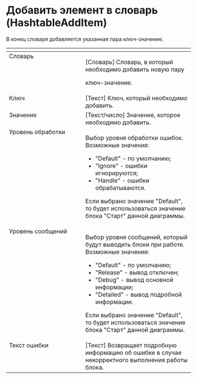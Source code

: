 # Добавить элемент в словарь (HashtableAddItem)

В конец словаря добавляется указанная пара ключ-значение.

<table data-header-hidden><thead><tr><th width="232" valign="top"></th><th width="324" valign="top"></th></tr></thead><tbody><tr><td valign="top">Словарь</td><td valign="top"><p>[Словарь] Словарь, в который необходимо добавить новую пару </p><p>ключ-значение.</p></td></tr><tr><td valign="top">Ключ</td><td valign="top">[Текст] Ключ, который необходимо добавить.</td></tr><tr><td valign="top">Значение</td><td valign="top">[Текст/число] Значение, которое необходимо добавить.</td></tr><tr><td valign="top">Уровень обработки</td><td valign="top"><p>Выбор уровня обработки ошибок. Возможные значения: </p><ul><li>"Default" - по умолчанию; </li><li>"Ignore" - ошибки игнорируются; </li><li>"Handle" - ошибки обрабатываются. </li></ul><p>Если выбрано значение "Default", то будет использоваться значение блока "Старт" данной диаграммы.</p></td></tr><tr><td valign="top">Уровень сообщений</td><td valign="top"><p>Выбор уровня сообщений, который будут выводить блоки при работе. Возможные значения: </p><ul><li>"Default" - по умолчанию; </li><li>"Release" - вывод отключен; </li><li>"Debug" - вывод основной информации; </li><li>"Detailed" - вывод подробной информации. </li></ul><p>Если выбрано значение "Default", то будет использоваться значение блока "Старт" данной диаграммы.</p></td></tr><tr><td valign="top">Текст ошибки</td><td valign="top">[Текст] Возвращает подробную информацию об ошибке в случае некорректного выполнения работы блока.</td></tr></tbody></table>
